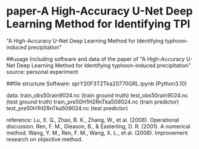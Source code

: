 # paper-A High-Accuracy U-Net Deep Learning Method for Identifying TPI
"A High-Accuracy U-Net Deep Learning Method for Identifying typhoon-induced precipitation"

##usage
Including software and data of the paper of "A High-Accuracy U-Net Deep Learning Method for Identifying typhoon-induced precipitation"
source: personal experiment

##file structure
Software: 
   sprY20F3T2Tka20770GRL.ipynb (Python3.10)

data:
   train_obs50rain9024.nc (train ground truth)
   test_obs50rain9024.nc (test ground truth)
   train_pre50H1H2RnTka509024.nc (train predictor)
   test_pre50H1H2RnTka509024.nc (test predictor)

reference:
   Lu, X. Q., Zhao, B. K., Zhang, W., et al. (2008). Operational discussion.
   Ren, F. M., Gleason, B., & Easterling, D. R. (2001). A numerical method.
   Wang, Y. M., Ren, F. M., Wang, X. L., et al. (2006). Improvement research on objective method.

